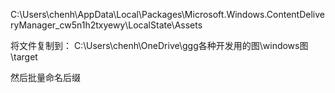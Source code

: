 
C:\Users\chenh\AppData\Local\Packages\Microsoft.Windows.ContentDeliveryManager_cw5n1h2txyewy\LocalState\Assets

将文件复制到：
C:\Users\chenh\OneDrive\ggg各种开发用的图\windows图\target

然后批量命名后缀